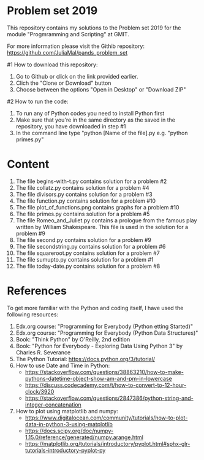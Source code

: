 # Problem set 2019

This repository contains my solutions to the Problem set 2019 for the module "Progmramming and Scripting" at GMIT.

For more information please visit the Githib repository: 
https://github.com/JuliaMal/pands_problem_set

#1 How to download this repository:

1. Go to Github or click on the link provided earlier.
2. Clich the "Clone or Download" button
3. Choose between the options "Open in Desktop" or "Download ZIP"


#2 How to run the code:

1. To run any of Python codes you need to install Python first
2. Make sure that you're in the same directory as the saved in the repository, you have downloaded in step #1
3. In the command line type "python [Name of the file].py e.g. "python primes.py"


# Content

1. The file begins-with-t.py contains solution for a problem #2
2. The file collatz.py contains solution for a problem #4
3. The file divisors.py contains solution for a problem #3
4. The file function.py contains solution for a problem #10
5. The file plot_of_functions.png contains graphs for a problem #10
6. The file primes.py contains solution for a problem #5
7. The file Romeo_and_Juliet.py contains a prologue from the famous play written by William Shakespeare. This file is used in the solution for a problem #9
8. The file second.py contains solution for a problem #9
9. The file secondstring.py contains solution for a problem #6
10. The file squareroot.py contains solution for a problem #7
11. The file sumupto.py contains solution for a problem #1
12. The file today-date.py contains solution for a problem #8


# References
To get more familiar with the Python and coding itself, I have used the following resources:

1. Edx.org course: "Programming for Everybody (Python etting Started)"
2. Edx.org course: "Programming for Everybody (Python Data Structures)"
3. Book: "Think Python" by O'Reilly, 2nd edition
4. Book: "Python for Everybody - Exploring Data Using Python 3" by Charles R. Severance
5. The Python Tutorial: https://docs.python.org/3/tutorial/
6. How to use Date and Time in Python:
    - https://stackoverflow.com/questions/38863210/how-to-make-pythons-datetime-object-show-am-and-pm-in-lowercase
    - https://discuss.codecademy.com/t/how-to-convert-to-12-hour-clock/3920
    - https://stackoverflow.com/questions/2847386/python-string-and-integer-concatenation
7. How to plot using matplotlib and numpy:
    - https://www.digitalocean.com/community/tutorials/how-to-plot-data-in-python-3-using-matplotlib
    - https://docs.scipy.org/doc/numpy-1.15.0/reference/generated/numpy.arange.html
    - https://matplotlib.org/tutorials/introductory/pyplot.html#sphx-glr-tutorials-introductory-pyplot-py
